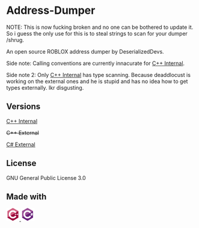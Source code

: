 # Address-Dumper

NOTE: This is now fucking broken and no one can be bothered to update it. So i guess the only use for this is to steal strings to scan for your dumper /shrug.

An open source ROBLOX address dumper by DeserializedDevs.

Side note: Calling conventions are currently innacurate for [C++ Internal](https://github.com/DeserialzedDevs/Address-Dumper/tree/main/Internal).

Side note 2: Only [C++ Internal](https://github.com/DeserialzedDevs/Address-Dumper/tree/main/Internal) has type scanning. Because deaddlocust is working on the external ones and he is stupid and has no idea how to get types externally. Ikr disgusting.

## Versions
[C++ Internal](https://github.com/DeserialzedDevs/Address-Dumper/tree/main/Internal)

~~C++ External~~

[C# External](https://github.com/DeserialzedDevs/Address-Dumper/tree/main/C%23)

## License
GNU General Public License 3.0

## Made with
<a title="C++" href="https://www.learncpp.com/">
    <img width="35" src="https://github.com/devicons/devicon/blob/master/icons/cplusplus/cplusplus-original.svg" alt="CPP">
</a>
<a title="C#" href="https://www.w3schools.com/cs/default.asp">
    <img width="35" src="https://github.com/devicons/devicon/blob/master/icons/csharp/csharp-original.svg" alt="CSharp">
</a>
